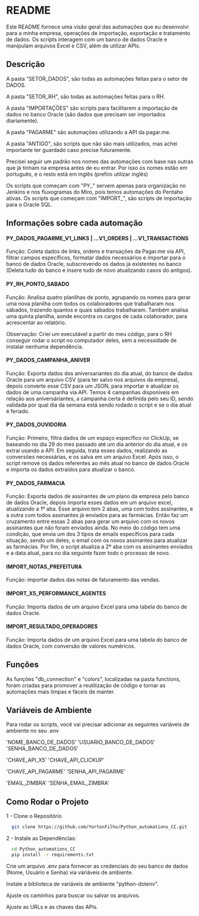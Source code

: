 
# README

Este README fornece uma visão geral das automações que eu desenvolvi para a minha empresa, operações de importação, exportação e tratamento de dados. Os scripts interagem com um banco de dados Oracle e manipulam arquivos Excel e CSV, além de utilizar APIs.

## Descrição

A pasta "SETOR_DADOS", são todas as automações feitas para o setor de DADOS. 

A pasta "SETOR_RH", são todas as automações feitas para o RH.

A pasta "IMPORTAÇÕES" são scripts para facilitarem a importação de dados no banco Oracle (são dados que precisam ser importados diariamente).

A pasta "PAGARME" são automações utilizando a API da pagar.me.

A pasta "ANTIGO", são scripts que não são mais utilizados, mas achei importante ter guardado caso precise futuramente.

Precisei seguir um padrão nos nomes das automações com base nas outras que já tinham na empresa antes de eu entrar. Por isso os nomes estão em português, e o resto está em inglês (prefiro utilizar inglês)

Os scripts que começam com "PY_" servem apenas para organização no Jenkins e nos fluxogramas do Miro, pois temos automações do Pentaho ativas. Os scripts que começam com "IMPORT_", são scripts de importação para o Oracle SQL.

## Informações sobre cada automação

#### PY_DADOS_PAGARME_V1_LINKS | ...V1_ORDERS | ...V1_TRANSACTIONS

Função: Coleta dados de links, ordens e transações da Pagar.me via API, filtrar campos específicos, formatar dados necessários e importar para o banco de dados Oracle, subscrevendo os dados já existentes no banco (Deleta tudo do banco e insere tudo de novo atualizando casos do antigos).

#### PY_RH_PONTO_SABADO

Função: Analisa quatro planilhas de ponto, agrupando os nomes para gerar uma nova planilha com todos os colaboradores que trabalharam nos sábados, trazendo quantos e quais sábados trabalharam. Também analisa uma quinta planilha, aonde encontra os cargos de cada colaborador, para acrescentar ao relatório.

Observação: Criei um executável a partir do meu código, para o RH conseguir rodar o script no computador deles, sem a necessidade de instalar nenhuma dependência.

#### PY_DADOS_CAMPANHA_ANIVER

Função: Exporta dados dos aniversariantes do dia atual, do banco de dados Oracle para um arquivo CSV (para ter salvo nos arquivos da empresa), depois converte esse CSV para um JSON, para importar e atualizar os dados de uma campanha via API. Temos 4 campanhas disponíveis em relação aos aniversáriantes, a campanha certa é definida pelo seu ID, sendo validada por qual dia da semana está sendo rodado o script e se o dia atual é feriado.

#### PY_DADOS_OUVIDORIA

Função: Primeiro, filtra dados de um espaço específico no ClickUp, se baseando no dia 29 do mes passado até um dia anterior do dia atual, e os extrai usando a API. Em seguida, trata esses dados, realizando as conversões necessárias, e os salva em um arquivo Excel. Após isso, o script remove os dados referentes ao mês atual no banco de dados Oracle e importa os dados extraídos para atualizar o banco. 

#### PY_DADOS_FARMACIA

Função: Exporta dados de assinantes de um plano da empresa pelo banco de dados Oracle, depois importa esses dados em um arquivo excel, atualizando a 1º aba. Esse arquivo tem 2 abas, uma com todos assinantes, e a outra com todos assinantes já enviados para as farmácias. Então faz um cruzamento entre essas 2 abas para gerar um arquivo com os novos assinantes que não foram enviados ainda. No meio do código tem uma condição, que envia um dos 3 tipos de emails específicos para cada situação, sendo um deles, o email com os novos assinantes para atualizar as farmácias. Por fim, o script atualiza a 2º aba com os assinantes enviados e a data atual, para no dia seguinte fazer todo o processo de novo.

#### IMPORT_NOTAS_PREFEITURA

Função: importar dados das notas de faturamento das vendas.

#### IMPORT_X5_PERFORMANCE_AGENTES

Função: Importa dados de um arquivo Excel para uma tabela do banco de dados Oracle. 

#### IMPORT_RESULTADO_OPERADORES

Função: Importa dados de um arquivo Excel para uma tabela do banco de dados Oracle, com conversão de valores numéricos. 

## Funções

As funções "db_connection" e "colors", localizadas na pasta functions, foram criadas para promover a reutilização de código e tornar as automações mais limpas e fáceis de manter.

## Variáveis de Ambiente

Para rodar os scripts, você vai precisar adicionar as seguintes variáveis de ambiente no seu .env

'NOME_BANCO_DE_DADOS'
'USUARIO_BANCO_DE_DADOS'
'SENHA_BANCO_DE_DADOS'

'CHAVE_API_X5'
'CHAVE_API_CLICKUP'

'CHAVE_API_PAGARME'
'SENHA_API_PAGARME'

'EMAIL_ZIMBRA'
'SENHA_EMAIL_ZIMBRA'

## Como Rodar o Projeto

1 - Clone o Repositório

```bash
  git clone https://github.com/YortonFilho/Python_automations_CC.git
```
    
2 - Instale as Dependências:

```bash
  cd Python_automations_CC
  pip install -r requirements.txt
```
Crie um arquivo .env para fornecer as credenciais do seu banco de dados (Nome, Usuário e Senha) via variáveis de ambiente. 

Instale a biblioteca de variáveis de ambiente "python-dotenv".

Ajuste os caminhos para buscar ou salvar os arquivos.

Ajuste as URLs e as chaves das APIs.
